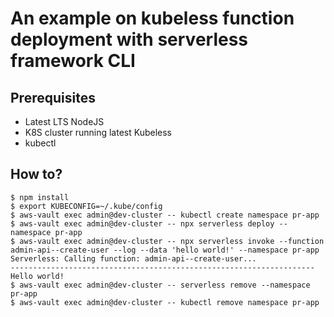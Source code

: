 # An example on kubeless function deployment with serverless framework CLI

## Prerequisites

* Latest LTS NodeJS
* K8S cluster running latest Kubeless
* kubectl

## How to?
```console
$ npm install
$ export KUBECONFIG=~/.kube/config
$ aws-vault exec admin@dev-cluster -- kubectl create namespace pr-app
$ aws-vault exec admin@dev-cluster -- npx serverless deploy --namespace pr-app
$ aws-vault exec admin@dev-cluster -- npx serverless invoke --function admin-api--create-user --log --data 'hello world!' --namespace pr-app
Serverless: Calling function: admin-api--create-user...
--------------------------------------------------------------------
Hello world!
$ aws-vault exec admin@dev-cluster -- serverless remove --namespace pr-app
$ aws-vault exec admin@dev-cluster -- kubectl remove namespace pr-app
```
